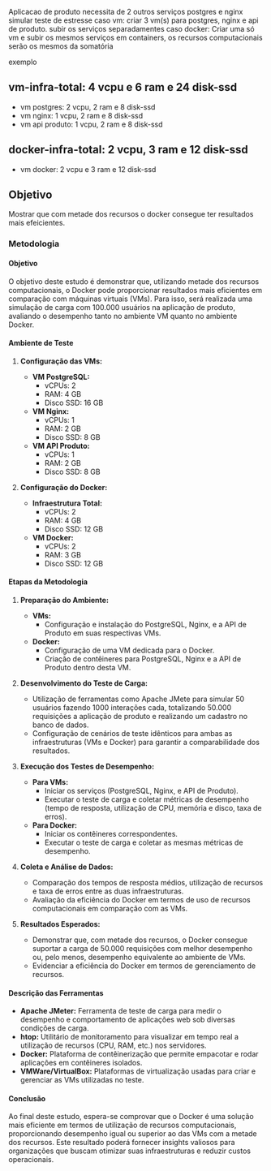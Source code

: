 Aplicacao de produto necessita de 2 outros serviços postgres e nginx
simular teste de estresse 
caso vm: criar 3 vm(s) para postgres, nginx e api de produto. subir os serviços separadamentes
caso docker: Criar uma só vm e subir os mesmos serviços em containers, os recursos computacionais serão os mesmos da somatória

exemplo 
## vm-infra-total: 4 vcpu e 6 ram e 24 disk-ssd

 - vm postgres: 2 vcpu, 2 ram e 8 disk-ssd
 - vm nginx: 1 vcpu, 2 ram e 8 disk-ssd
 - vm api produto: 1 vcpu, 2 ram e 8 disk-ssd

## docker-infra-total: 2 vcpu, 3 ram e 12 disk-ssd 
 - vm docker: 2 vcpu e 3 ram e 12 disk-ssd

## Objetivo
Mostrar que com metade dos recursos o docker consegue ter resultados mais efeicientes.


### Metodologia

#### Objetivo
O objetivo deste estudo é demonstrar que, utilizando metade dos recursos computacionais, o Docker pode proporcionar resultados mais eficientes em comparação com máquinas virtuais (VMs). Para isso, será realizada uma simulação de carga com 100.000 usuários na aplicação de produto, avaliando o desempenho tanto no ambiente VM quanto no ambiente Docker.

#### Ambiente de Teste

1. **Configuração das VMs:**
   - **VM PostgreSQL:**
     - vCPUs: 2
     - RAM: 4 GB
     - Disco SSD: 16 GB
   - **VM Nginx:**
     - vCPUs: 1
     - RAM: 2 GB
     - Disco SSD: 8 GB
   - **VM API Produto:**
     - vCPUs: 1
     - RAM: 2 GB
     - Disco SSD: 8 GB

2. **Configuração do Docker:**
   - **Infraestrutura Total:**
     - vCPUs: 2
     - RAM: 4 GB
     - Disco SSD: 12 GB
   - **VM Docker:**
     - vCPUs: 2
     - RAM: 3 GB
     - Disco SSD: 12 GB

#### Etapas da Metodologia

1. **Preparação do Ambiente:**
   - **VMs:**
     - Configuração e instalação do PostgreSQL, Nginx, e a API de Produto em suas respectivas VMs.
   - **Docker:**
     - Configuração de uma VM dedicada para o Docker.
     - Criação de contêineres para PostgreSQL, Nginx e a API de Produto dentro desta VM.

2. **Desenvolvimento do Teste de Carga:**
   - Utilização de ferramentas como Apache JMete para simular 50 usuários fazendo 1000 interações cada, totalizando 50.000 requisições a aplicação de produto e realizando um cadastro no banco de dados.
   - Configuração de cenários de teste idênticos para ambas as infraestruturas (VMs e Docker) para garantir a comparabilidade dos resultados.

3. **Execução dos Testes de Desempenho:**
   - **Para VMs:**
     - Iniciar os serviços (PostgreSQL, Nginx, e API de Produto).
     - Executar o teste de carga e coletar métricas de desempenho (tempo de resposta, utilização de CPU, memória e disco, taxa de erros).
   - **Para Docker:**
     - Iniciar os contêineres correspondentes.
     - Executar o teste de carga e coletar as mesmas métricas de desempenho.

4. **Coleta e Análise de Dados:**
   - Comparação dos tempos de resposta médios, utilização de recursos e taxa de erros entre as duas infraestruturas.
   - Avaliação da eficiência do Docker em termos de uso de recursos computacionais em comparação com as VMs.

5. **Resultados Esperados:**
   - Demonstrar que, com metade dos recursos, o Docker consegue suportar a carga de 50.000 requisições com melhor desempenho ou, pelo menos, desempenho equivalente ao ambiente de VMs.
   - Evidenciar a eficiência do Docker em termos de gerenciamento de recursos.

#### Descrição das Ferramentas

- **Apache JMeter:** Ferramenta de teste de carga para medir o desempenho e comportamento de aplicações web sob diversas condições de carga.
- **htop:** Utilitário de monitoramento para visualizar em tempo real a utilização de recursos (CPU, RAM, etc.) nos servidores.
- **Docker:** Plataforma de contêinerização que permite empacotar e rodar aplicações em contêineres isolados.
- **VMWare/VirtualBox:** Plataformas de virtualização usadas para criar e gerenciar as VMs utilizadas no teste.

#### Conclusão

Ao final deste estudo, espera-se comprovar que o Docker é uma solução mais eficiente em termos de utilização de recursos computacionais, proporcionando desempenho igual ou superior ao das VMs com a metade dos recursos. Este resultado poderá fornecer insights valiosos para organizações que buscam otimizar suas infraestruturas e reduzir custos operacionais.